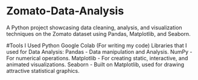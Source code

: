 # Zomato-Data-Analysis
A Python project showcasing data cleaning, analysis, and visualization techniques on the Zomato dataset using Pandas, Matplotlib, and Seaborn.

#Tools I Used
Python 
Google Colab (For writing my code)
Libraries that I used for Data Analysis:
Pandas - Data manipulation and Analysis.
NumPy - For numerical operations.
Matplotlib - For creating static, interactive, and animated visualizations.
Seaborn - Built on Matplotlib, used for drawing attractive statistical graphics.
